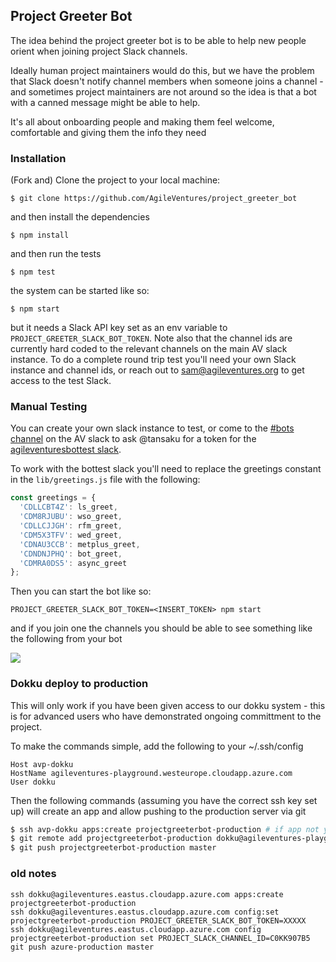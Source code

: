 Project Greeter Bot
-------------------

The idea behind the project greeter bot is to be able to help new people orient when joining project Slack channels.

Ideally human project maintainers would do this, but we have the problem that Slack doesn't notify channel members when someone joins a channel - and sometimes project maintainers are not around so the idea is that a bot with a canned message might be able to help.

It's all about onboarding people and making them feel welcome, comfortable and giving them the info they need

### Installation

(Fork and) Clone the project to your local machine:

```
$ git clone https://github.com/AgileVentures/project_greeter_bot
```

and then install the dependencies

```
$ npm install
```

and then run the tests

```
$ npm test
```

the system can be started like so:

```
$ npm start
```

but it needs a Slack API key set as an env variable to `PROJECT_GREETER_SLACK_BOT_TOKEN`.  Note also that the channel ids are currently hard coded to the relevant channels on the main AV slack instance.  To do a complete round trip test you'll need your own Slack instance and channel ids, or reach out to sam@agileventures.org to get access to the test Slack.

### Manual Testing

You can create your own slack instance to test, or come to the [#bots channel](https://agileventures.slack.com/messages/bots) on the AV slack to ask @tansaku for a token for the [agileventuresbottest slack](https://join.slack.com/t/agileventuresbottest/shared_invite/enQtMjIwOTkyMTQwNjQ0LWZlMjI4YjA4OGYwZTcxMjRmMzlkZTMzZWU3OWJiOWU5YjA5MzIzZjIxMjUyNzdkY2YxZTlmMTYyY2IxMmMzN2Q).

To work with the bottest slack you'll need to replace the greetings constant in the `lib/greetings.js` file with the following:

```js
const greetings = { 
  'CDLLCBT4Z': ls_greet, 
  'CDM8RJUBU': wso_greet, 
  'CDLLCJJGH': rfm_greet, 
  'CDM5X3TFV': wed_greet,
  'CDNAU3CCB': metplus_greet,
  'CDNDNJPHQ': bot_greet,
  'CDMRA0DS5': async_greet
};
```

Then you can start the bot like so:

```
PROJECT_GREETER_SLACK_BOT_TOKEN=<INSERT_TOKEN> npm start
```

and if you join one the channels you should be able to see something like the following from your bot

![](https://dl.dropbox.com/s/exayo4cl6g2z7jd/Screenshot%202018-10-25%2016.55.09.png?dl=0)




### Dokku deploy to production

This will only work if you have been given access to our dokku system - this is for advanced users who have demonstrated ongoing committment to the project.

To make the commands simple, add the following to your ~/.ssh/config

```
Host avp-dokku
HostName agileventures-playground.westeurope.cloudapp.azure.com
User dokku
```
Then the following commands (assuming you have the correct ssh key set up) will create an app and allow pushing to the production server via git

```sh
$ ssh avp-dokku apps:create projectgreeterbot-production # if app not yet created
$ git remote add projectgreeterbot-production dokku@agileventures-playground.westeurope.cloudapp.azure.com:projectgreeterbot-production    # assuming you are in local directory for this project -- only needed first time
$ git push projectgreeterbot-production master
```

### old notes

```
ssh dokku@agileventures.eastus.cloudapp.azure.com apps:create projectgreeterbot-production
ssh dokku@agileventures.eastus.cloudapp.azure.com config:set projectgreeterbot-production PROJECT_GREETER_SLACK_BOT_TOKEN=XXXXX
ssh dokku@agileventures.eastus.cloudapp.azure.com config projectgreeterbot-production set PROJECT_SLACK_CHANNEL_ID=C0KK907B5
git push azure-production master
```
